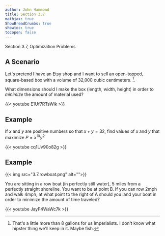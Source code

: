 ```yaml
---
author: John Hammond
title: Section 3.7
mathjax: true
ShowBreadCrumbs: true
showtoc: true
tocopen: false
---
```


Section 3.7, Optimization Problems
<!--more-->


## A Scenario

Let's pretend I have an Etsy shop and I want to sell an open-topped, square-based box with a volume of 32,000 cubic centimeters. [^1]. 

What dimensions should I make the box (length, width, height) in order to *minimize* the amount of material used?

[^1]: That's a little more than 8 gallons for us Imperialists. I don't know what hipster thing we'll keep in it. Maybe fish.

{{< youtube E1Uf7RTsWik >}}

## Example

If $x$ and $y$ are positive numbers so that $x+y = 32$, find values of $x$ and $y$ that maximize $P=x^{10}y^2$

{{< youtube cq1Uv90o82g >}}

## Example 

{{< img src="3.7.rowboat.png" alt="">}}

You are sitting in a row boat (in perfectly still water), 5 miles from a perfectly straight shoreline. You want to be at point B. If you can row 2mph and walk 4mph, at what point to the right of A should you land your boat in order to minimize the amount of time traveled?  

{{< youtube JayF4WaWc7k >}}

